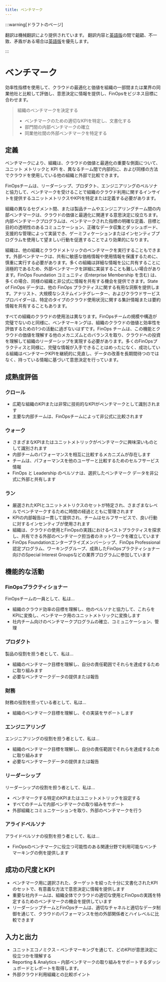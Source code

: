 ```yaml
---
title: ベンチマーク
---
```


[英語版]: https://www.finops.org/framework/capabilities/benchmarking/

:::warning[ドラフトのページ]

翻訳は機械翻訳により提供されています。
翻訳内容と[英語版]の間で齟齬、不一致、矛盾がある場合は[英語版]を優先します。

:::

# ベンチマーク

効率性指標を使用して、クラウドの最適化と価値を組織の一部間または業界の同業他社と比較して評価し、意思決定に情報を提供し、FinOpsをビジネス目標に合わせます。

> 組織のベンチマークを決定する
> 
> - ベンチマークのための適切なKPIを特定し、文書化する
> - 部門間の内部ベンチマークの確立
> - 同業他社間の外部ベンチマークを特定する

## 定義

ベンチマークにより、組織は、クラウドの価値と最適化の重要な側面について、ユニット メトリックと KPI を、異なるチーム間で内部的に、および同様の方法でクラウドを使用している他の組織と外部で比較できます。

FinOpsチームは、リーダーシップ、プロダクト、エンジニアリングのペルソナと協力して、ベンチマークを受けることで組織のクラウド利用に関するインサイトを提供するユニットメトリクスやKPIを特定または定義する必要があります。

組織の異なるセグメント間、または製品チームやエンジニアリングチーム間の内部ベンチマークは、クラウドの価値と最適化に関連する意思決定に役立ちます。内部ベンチマークプログラムは、ベンチマークされた指標の明確な定義、目標と目的の透明性のあるコミュニケーション、正確なデータ収集とダッシュボード、支援的な管理によって実装でき、ゲーミフィケーションまたはインセンティブプログラムを使用して望ましい行動を促進することでより効果的になります。

組織は、他の組織とクラウドメトリックのベンチマークを実行することもできます。外部ベンチマークは、共有に敏感な価格情報や使用情報を保護するために、慎重に実行する必要があります。多くの組織は詳細な情報を公に共有することに消極的であるため、外部ベンチマークを詳細に実装することも難しい場合があります。FinOps Foundation コミュニティ (Enterprise Membership を含む) は、多くの場合、同様の組織と非公式に情報を共有する機会を提供できます。State of FinOps データは、他の FinOps プラクティスに関する有用な洞察を提供します。アナリスト、大規模なシステムインテグレーター、およびクラウドサービスプロバイダーは、特定のタイプのクラウド使用状況に関する集計情報または要約情報を共有することもあります。

すべての組織のクラウドの使用法は異なります。FinOpsチームの規模や構造が完璧でないのと同様に、ベンチマーキングは、組織のクラウドの価値と効率性を評価するための1つの活動に過ぎないはずです。FinOps チームは、この機能とクラウドの価値を理解する他のメカニズムとのバランスを取り、クラウドへの投資を理解して組織のリーダーシップを実現する必要があります。多くのFinOpsプラクティスと同様に、完璧な情報が入手できることはめったになく、成功している組織はベンチマークKPIを継続的に見直し、データの改善を長期間待つのではなく、持っている情報に基づいて意思決定を行っています。

## 成熟度評価

### クロール

- 広範な組織のKPIまたは非常に技術的なKPIがベンチマークとして識別されます
- 主要な内部チームは、FinOpsチームによって非公式に比較されます

### ウォーク

- さまざまなKPIまたはユニットメトリックがベンチマークに興味深いものとして識別されます
- 内部チームのパフォーマンスを相互に比較するメカニズムが存在します
- チームは、パフォーマンスを他のユーザーと比較するためのセルフサービス情報
- FinOps と Leadership のペルソナは、選択したベンチマーク データを非公式に外部と共有します

### ラン

- 厳選されたKPIとユニットメトリクスのセットが特定され、さまざまなレベルでベンチマークするために時間の経過とともに管理されます
- KPIの内部報告は一貫して提供され、チームはセルフサービスで、良い行動に対するインセンティブが使用されます
- 組織は、クラウドの使用とFinOpsの実践におけるベストプラクティスを探求し、共有できる外部のベンチマーク担当者のネットワークを確立しています
- FinOps Foundationエンタープライズメンバーシップ、FinOps Professional認定プログラム、ワーキンググループ、成熟したFinOpsプラクティショナー向けのSpecial Interest Groupsなどの業界プログラムに参加しています

## 機能的な活動

### FinOpsプラクティショナー

FinOpsチームの一員として、私は...

- 組織のクラウド効率の目標を理解し、他のペルソナと協力して、これらをKPIに変換し、ベンチマーク用のユニットメトリックに変換します
- 社内チーム向けのベンチマークプログラムの確立、コミュニケーション、管理

### プロダクト

製品の役割を担う者として、私は...

- 組織のベンチマーク目標を理解し、自分の責任範囲でそれらを達成するために取り組みます
- 必要なベンチマークデータの提供または報告

### 財務

財務の役割を担っている者として、私は...

- 組織のベンチマーク目標を理解し、その実装をサポートします

### エンジニアリング

エンジニアリングの役割を担う者として、私は...

- 組織のベンチマーク目標を理解し、自分の責任範囲でそれらを達成するために取り組みます
- 必要なベンチマークデータの提供または報告

### リーダーシップ

リーダーシップの役割を担う者として、私は...

- ベンチマークする特定のKPIまたはユニットメトリックを設定する
- すべてのチームで内部ベンチマークの取り組みをサポート
- 外部組織とコミュニケーションを取り、外部のベンチマークを行う

### アライドペルソナ

アライドペルソナの役割を担う者として、私は...

- FinOpsのベンチマークに役立つ可能性のある関連分野で利用可能なベンチマーキングの例を提供します

## 成功の尺度とKPI

- ベンチマーク用に選択された、ターゲットを絞った十分に文書化されたKPIのセットで、有意義な方法で意思決定に情報を提供します
- 重要な社内チームは、組織全体でクラウドの適切な使用とFinOpsの実践を特定するためのベンチマークの機会を提供しています
- リーダーシップチームとFinOpsチームは、適切なチャネルと適切なデータ制御を通じて、クラウドのパフォーマンスを他の外部関係者とハイレベルに比較できます

## 入力と出力

- ユニットエコノミクス – ベンチマーキングを通じて、どのKPIが意思決定に役立つかを理解する
- Reporting & Analytics – 内部ベンチマークの取り組みをサポートするダッシュボードとレポートを取得します。
- 外部クラウド利用組織との比較ポイント
